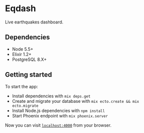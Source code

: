 # Eqdash

Live earthquakes dashboard.

## Dependencies

  * Node 5.5+
  * Elixir 1.2+
  * PostgreSQL 8.X+

## Getting started

To start the app:

  * Install dependencies with `mix deps.get`
  * Create and migrate your database with `mix ecto.create && mix ecto.migrate`
  * Install Node.js dependencies with `npm install`
  * Start Phoenix endpoint with `mix phoenix.server`

Now you can visit [`localhost:4000`](http://localhost:4000) from your browser.
